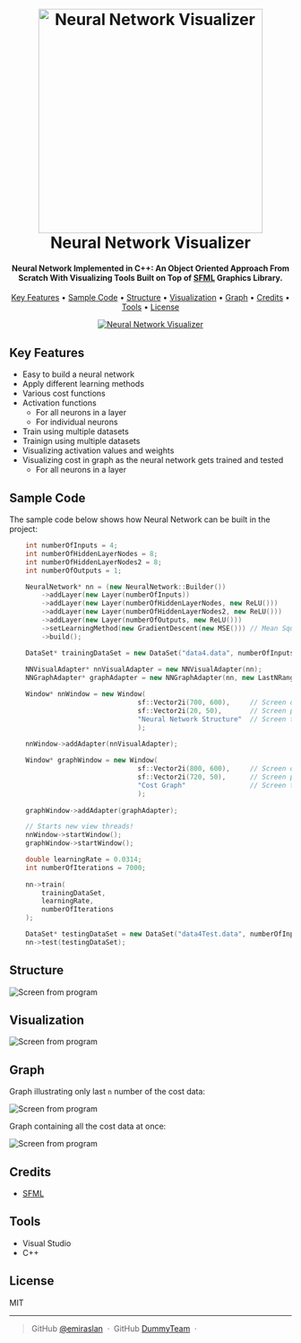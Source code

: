 <h1 align="center">
  <br>
  <a href="https://github.com/DummyTeam/7-NeuralNetwork_OO"><img src="https://raw.githubusercontent.com/DummyTeam/7-NeuralNetwork_OO/master/art/NN_Logo_Design_main.jpg" alt="Neural Network Visualizer" width="400"></a>
  <br>
  Neural Network Visualizer
  <br>
</h1>

<h4 align="center">Neural Network Implemented in C++: An Object Oriented Approach From Scratch With Visualizing Tools Built on Top of <a href="https://github.com/SFML/SFML" target="_blank">SFML</a> Graphics Library.</h4>

<p align="center">
  <a href="#key-features">Key Features</a> •
  <a href="#sample-code">Sample Code</a> •
  <a href="#structure">Structure</a> •
  <a href="#visualization">Visualization</a> •
  <a href="#graph">Graph</a> •
  <a href="#credits">Credits</a> •
  <a href="#tools">Tools</a> •
  <a href="#license">License</a>
</p>

<p align="center">
  <a href="https://github.com/DummyTeam/7-NeuralNetwork_OO">
    <img src="https://raw.githubusercontent.com/DummyTeam/7-NeuralNetwork_OO/master/art/animNeuralNetwork.gif" alt="Neural Network Visualizer"
         alt="Neural network animation">
  </a>
</p>


## Key Features

* Easy to build a neural network 
* Apply different learning methods
* Various cost functions
* Activation functions
  - For all neurons in a layer
  - For individual neurons
* Train using multiple datasets
* Trainign using multiple datasets
* Visualizing activation values and weights
* Visualizing cost in graph as the neural network gets trained and tested 
  - For all neurons in a layer



## Sample Code

The sample code below shows how Neural Network can be built in the project:

```cpp
	int numberOfInputs = 4;
	int numberOfHiddenLayerNodes = 8;
	int numberOfHiddenLayerNodes2 = 8;
	int numberOfOutputs = 1;

	NeuralNetwork* nn = (new NeuralNetwork::Builder())
		->addLayer(new Layer(numberOfInputs))
		->addLayer(new Layer(numberOfHiddenLayerNodes, new ReLU()))
		->addLayer(new Layer(numberOfHiddenLayerNodes2, new ReLU()))
		->addLayer(new Layer(numberOfOutputs, new ReLU()))
		->setLearningMethod(new GradientDescent(new MSE())) // Mean Squared Error
		->build();

	DataSet* trainingDataSet = new DataSet("data4.data", numberOfInputs, numberOfOutputs);
	
	NNVisualAdapter* nnVisualAdapter = new NNVisualAdapter(nn);
	NNGraphAdapter* graphAdapter = new NNGraphAdapter(nn, new LastNRange(400, 170));

	Window* nnWindow = new Window(
								sf::Vector2i(700, 600), 	// Screen dimensions
								sf::Vector2i(20, 50), 		// Screen position
								"Neural Network Structure"	// Screen title
								);
								
	nnWindow->addAdapter(nnVisualAdapter);

	Window* graphWindow = new Window(
								sf::Vector2i(800, 600), 	// Screen dimensions
								sf::Vector2i(720, 50),      // Screen position
								"Cost Graph"                // Screen title
								);
								
	graphWindow->addAdapter(graphAdapter);

	// Starts new view threads!
	nnWindow->startWindow();
	graphWindow->startWindow();

	double learningRate = 0.0314;
	int numberOfIterations = 7000;
	
	nn->train(
		trainingDataSet,
		learningRate,
		numberOfIterations
	);

	DataSet* testingDataSet = new DataSet("data4Test.data", numberOfInputs, numberOfOutputs);
	nn->test(testingDataSet);
```


## Structure

![Screen from program](https://raw.githubusercontent.com/DummyTeam/7-NeuralNetwork_OO/master/art/WholeClassDiagram.jpg)



## Visualization


![Screen from program](https://raw.githubusercontent.com/DummyTeam/7-NeuralNetwork_OO/master/art/animNeuralNetwork.gif)


## Graph

Graph illustrating only last `n` number of the cost data:

![Screen from program](https://raw.githubusercontent.com/DummyTeam/7-NeuralNetwork_OO/master/art/graphLastNRange.gif)


Graph containing all the cost data at once:

![Screen from program](https://raw.githubusercontent.com/DummyTeam/7-NeuralNetwork_OO/master/art/graphFullRange.gif)



## Credits

  - [SFML](https://github.com/SFML/SFML)


## Tools

  - Visual Studio
  - C++


## License

MIT

---

> GitHub [@emiraslan](https://github.com/emiraslan) &nbsp;&middot;&nbsp;
> GitHub [DummyTeam](https://github.com/DummyTeam) &nbsp;&middot;&nbsp;
